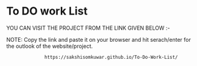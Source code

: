 # To DO work List

YOU CAN VISIT THE PROJECT FROM THE LINK GIVEN BELOW :- 

NOTE: Copy the link and paste it on your browser and hit serach/enter for the outlook of the website/project.  
                  
                  https://sakshisomkuwar.github.io/To-Do-Work-List/
